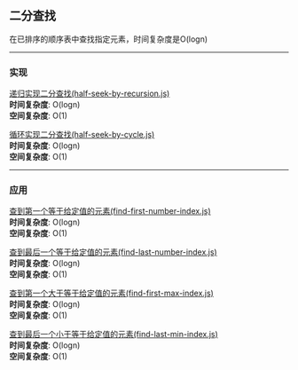 ## 二分查找

在已排序的顺序表中查找指定元素，时间复杂度是O(logn)

---

### 实现

[递归实现二分查找(half-seek-by-recursion.js)](https://github.com/zyq666/A-daily-algorithmic-technique/blob/master/half-seek/half-seek-by-recursion.js)</br>
**时间复杂度**: O(logn)</br>
**空间复杂度**: O(1)</br>

[循环实现二分查找(half-seek-by-cycle.js)](https://github.com/zyq666/A-daily-algorithmic-technique/blob/master/half-seek/half-seek-by-cycle.js)</br>
**时间复杂度**: O(logn)</br>
**空间复杂度**: O(1)</br>

---

### 应用

[查到第一个等于给定值的元素(find-first-number-index.js)](https://github.com/zyq666/A-daily-algorithmic-technique/blob/master/half-seek/find-first-number-index.js)</br>
**时间复杂度**: O(logn)</br>
**空间复杂度**: O(1)</br>

[查到最后一个等于给定值的元素(find-last-number-index.js)](https://github.com/zyq666/A-daily-algorithmic-technique/blob/master/half-seek/find-first-number-index.js)</br>
**时间复杂度**: O(logn)</br>
**空间复杂度**: O(1)</br>

[查到第一个大于等于给定值的元素(find-first-max-index.js)](https://github.com/zyq666/A-daily-algorithmic-technique/blob/master/half-seek/find-first-max-index.js)</br>
**时间复杂度**: O(logn)</br>
**空间复杂度**: O(1)</br>

[查到最后一个小于等于给定值的元素(find-last-min-index.js)](https://github.com/zyq666/A-daily-algorithmic-technique/blob/master/half-seek/find-last-min-index.js)</br>
**时间复杂度**: O(logn)</br>
**空间复杂度**: O(1)</br>


